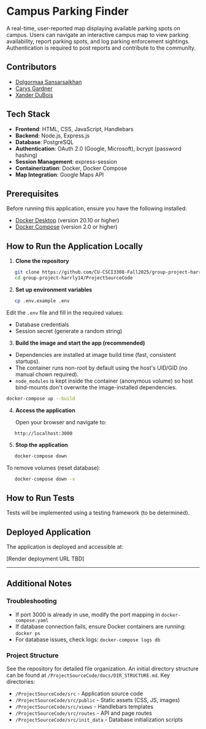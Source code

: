 # Campus Parking Finder

A real-time, user-reported map displaying available parking spots on campus. Users can navigate an interactive campus map to view parking availability, report parking spots, and log parking enforcement sightings. Authentication is required to post reports and contribute to the community.

## Contributors

- [Dolgormaa Sansarsaikhan](https://github.com/DolgormaaS)
- [Carys Gardner](https://github.com/carysGard) 
- [Xander  DuBois](https://github.com/aldu9080)

## Tech Stack

- **Frontend**: HTML, CSS, JavaScript, Handlebars
- **Backend**: Node.js, Express.js
- **Database**: PostgreSQL
- **Authentication**: OAuth 2.0 (Google, Microsoft), bcrypt (password hashing)
- **Session Management**: express-session
- **Containerization**: Docker, Docker Compose
- **Map Integration**: Google Maps API

## Prerequisites

Before running this application, ensure you have the following installed:

- [Docker Desktop](https://www.docker.com/products/docker-desktop) (version 20.10 or higher)
- [Docker Compose](https://docs.docker.com/compose/install/) (version 2.0 or higher)

## How to Run the Application Locally

1. **Clone the repository**
```bash
   git clone https://github.com/CU-CSCI3308-Fall2025/group-project-harrly14.git
   cd group-project-harrly14/ProjectSourceCode
```

2. **Set up environment variables**
```bash
   cp .env.example .env
```
   
   Edit the `.env` file and fill in the required values:
   - Database credentials
   - Session secret (generate a random string)

3. **Build the image and start the app (recommended)**

- Dependencies are installed at image build time (fast, consistent startups).
- The container runs non-root by default using the host's UID/GID (no manual chown required).
- `node_modules` is kept inside the container (anonymous volume) so host bind-mounts don't overwrite the image-installed dependencies.

```bash
docker-compose up --build
```

4. **Access the application**
   
   Open your browser and navigate to:
```
   http://localhost:3000
```

5. **Stop the application**
```bash
   docker-compose down
```

   To remove volumes (reset database):
```bash
   docker-compose down -v
```

## How to Run Tests

Tests will be implemented using a testing framework (to be determined).

## Deployed Application

The application is deployed and accessible at:

[Render deployment URL TBD]

---

## Additional Notes

### Troubleshooting

- If port 3000 is already in use, modify the port mapping in `docker-compose.yaml`
- If database connection fails, ensure Docker containers are running: `docker ps`
- For database issues, check logs: `docker-compose logs db`

### Project Structure

See the repository for detailed file organization. An initial directory structure can be found at `/ProjectSourceCode/docs/DIR_STRUCTURE.md`. Key directories:
- `/ProjectSourceCode/src` - Application source code
- `/ProjectSourceCode/src/public` - Static assets (CSS, JS, images)
- `/ProjectSourceCode/src/views` - Handlebars templates
- `/ProjectSourceCode/src/routes` - API and page routes
- `/ProjectSourceCode/src/init_data` - Database initialization scripts